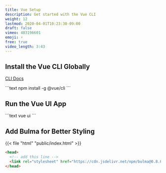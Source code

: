 ```yaml
---
title: Vue Setup
description: Get started with the Vue CLI
weight: 12
lastmod: 2020-04-01T10:23:30-09:00
draft: false
vimeo: 403196601
emoji: ⚡
free: true
video_length: 3:43
---
```


## Install the Vue CLI Globally

[CLI Docs](https://cli.vuejs.org/)

<File name="command line">
  <Terminal />
</File>
```text
npm install -g @vue/cli 
```

## Run the Vue UI App

<File name="command line">
  <Terminal />
</File>
```text
vue ui
```

## Add Bulma for Better Styling

{{< file "html" "public/index.html" >}}

```html
<head>
  <!-- add this line -->
  <link rel="stylesheet" href="https://cdn.jsdelivr.net/npm/bulma@0.8.0/css/bulma.min.css" />
</head>
```
